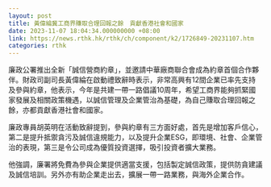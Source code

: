 ```yaml
---
layout: post
title: 黃偉綸冀工商界賺取合理回報之餘　貢獻香港社會和國家
date: 2023-11-07 18:04:34.000000000 +08:00
link: https://news.rthk.hk/rthk/ch/component/k2/1726849-20231107.htm
categories: rthk
---
```


廉政公署推出全新「誠信營商約章」，並邀請中華廠商聯合會成為約章首個合作夥伴。財政司副司長黃偉綸在啟動禮致辭時表示，非常高興有12間企業已率先支持及參與約章，他表示，今年是共建一帶一路倡議10周年，希望工商界能夠抓緊國家發展及相關政策機遇，以誠信管理及企業管治為基礎，為自己賺取合理回報之餘，亦都貢獻香港社會和國家。

廉政專員胡英明在活動致辭提到，參與約章有三方面好處，首先是增加客戶信心，第二是提升抵禦貪污及誠信違規能力，以及提升企業ESG，即環境、社會、企業管治的表現，第三是令公司成為優質投資選擇，吸引投資者擴大業務。

他強調，廉署將免費為參與企業提供適當支援，包括製定誠信政策，提供防貪建議及誠信培訓。另外亦有助企業走出去，擴展一帶一路業務，與海外企業合作。
